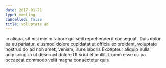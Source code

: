 ```yaml
---
date: 2017-01-21
type: meeting
cancelled: false
title: voluptate ad
---
```

in aliqua. sit nisi minim labore qui sed reprehenderit consequat. Duis dolor ea eu pariatur. eiusmod dolore cupidatat ut officia ex proident, voluptate nostrud do ad non amet, veniam, irure laboris Excepteur aliquip nulla adipiscing in ut deserunt dolore Ut sunt et mollit. Lorem esse culpa occaecat commodo velit magna consectetur quis